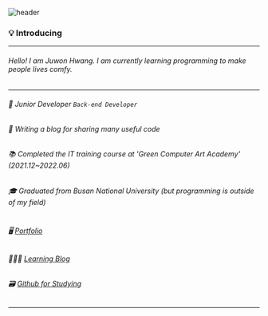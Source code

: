 ![header](https://capsule-render.vercel.app/api?type=soft&color=auto&height=150&section=header&text=Hi%20there!☺️&fontSize=50)

### 💡 Introducing

---

###### Hello!  I am Juwon Hwang. I am currently learning programming to make people lives comfy.
---
###### 🌱 Junior Developer `Back-end Developer`
###### 📝 Writing a blog for sharing many useful code
###### 📚 Completed the IT training course at 'Green Computer Art Academy' (2021.12~2022.06)
###### 🎓 Graduated from Busan National University (but programming is outside of my field)  
#

######  🖥 [Portfolio](https://cautious-haze-540.notion.site/Juwon-Hwang-bdc980105c53418ba798c00fe4686c71)
######  👩🏻‍💻 [Learning Blog](https://blog.naver.com/fwangjuwon)
######  🗃 [Github for Studying](https://github.com/fwangjuwon)

---
